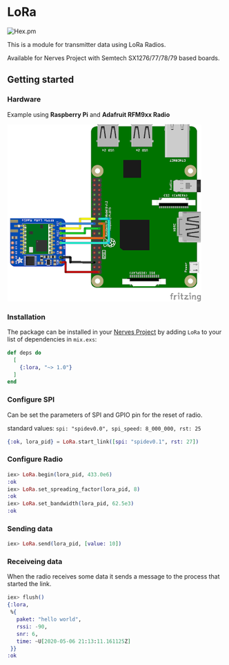 # LoRa
![Hex.pm](https://img.shields.io/hexpm/v/lora)

This is a module for transmitter data using LoRa Radios.

Available for Nerves Project with Semtech SX1276/77/78/79 based boards.

## Getting started

### Hardware 
Example using **Raspberry Pi** and **Adafruit RFM9xx Radio**

![Lora](assets/rasp_loraada.png)

### Installation

The package can be installed in your [Nerves Project](https://www.nerves-project.org/) by adding `LoRa` to your list of dependencies in `mix.exs`:

```elixir
def deps do
  [
    {:lora, "~> 1.0"}
  ]
end
```

### Configure SPI

Can be set the parameters of SPI and GPIO pin for the reset of radio.
  
standard values: `spi: "spidev0.0", spi_speed: 8_000_000, rst: 25`

```elixir
{:ok, lora_pid} = LoRa.start_link([spi: "spidev0.1", rst: 27])
```

### Configure Radio

```elixir
iex> LoRa.begin(lora_pid, 433.0e6)
:ok
iex> LoRa.set_spreading_factor(lora_pid, 8)
:ok
iex> LoRa.set_bandwidth(lora_pid, 62.5e3)
:ok
```

### Sending data

```elixir
iex> LoRa.send(lora_pid, [value: 10])
```

### Receiveing data

When the radio receives some data it sends a message to the process that started the link.

```elixir
iex> flush()
{:lora,
 %{
   paket: "hello world",
   rssi: -90,
   snr: 6,
   time: ~U[2020-05-06 21:13:11.161125Z]
 }}
:ok
```